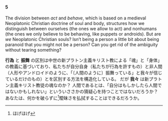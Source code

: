 #### 5
The division between _act_ and _behave_, which is based on a medieval Neoplatonic Christian doctrine of soul and body, structures how we distinguish between ourselves (the ones we allow to act) and nonhumans (the ones we only believe to be behaving, like puppets or androids). But are _we_ Neoplatonic Christian souls?
Isn’t being a person a little bit about being paranoid that you might not be a person? Can you get rid of the ambiguity without tearing something?

__行為__ と __振舞__ の区別は中世の新プラトン主義キリスト教による「魂」と「身体」の教義に基づいており、私たちが自分自身（私たちが行為を許すもの）と非人間（人形やアンドロイドのように、「〔人間のように〕振舞っている」と我々が信じているだけのもの）とを区別する方法を構造化している。
だが __我々__ は新プラトン主義キリスト教徒の魂なのか？
人間であるとは、「自分はもしかしたら人間ではないかもしれない」といういささかの猜疑心を持つことではないだろうか？
あなたは、何かを破らずに[^1]曖昧さを払拭することはできるだろうか。

[^1]: ほげほげ
